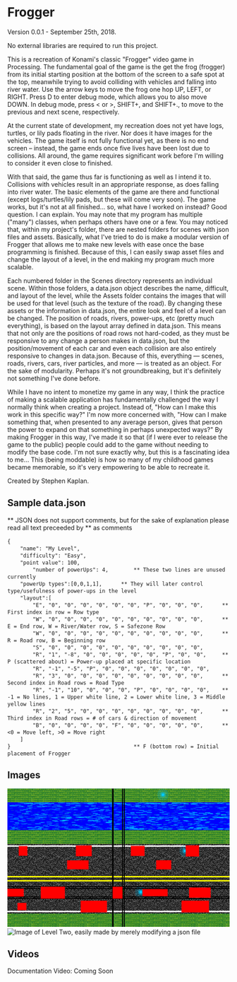 # Frogger 

Version 0.0.1  - September 25th, 2018.

No external libraries are required to run this project.

This is a recreation of Konami's classic "Frogger" video game in Processing. The fundamental goal of the game is the get the frog (frogger) from its initial starting position at the bottom of the screen to a safe spot at the top, meanwhile trying to avoid colliding with vehicles and falling into river water. Use the arrow keys to move the frog one hop UP, LEFT, or RIGHT. Press D to enter debug mode, which allows you to also move DOWN. In debug mode, press < or >, SHIFT+, and SHIFT+., to move to the previous and next scene, respectively.

At the current state of development, my recreation does not yet have logs, turtles, or lily pads floating in the river. Nor does it have images for the vehicles. The game itself is not fully functional yet, as there is no end screen – instead, the game ends once five lives have been lost due to collisions. All around, the game requires significant work before I'm willing to consider it even close to finished.

With that said, the game thus far is functioning as well as I intend it to. Collisions with vehicles result in an appropriate response, as does falling into river water. The basic elements of the game are there and functional (except logs/turtles/lily pads, but these will come very soon). The game works, but it's not at all finished... so, what have I worked on instead? Good question. I can explain. You may note that my program has multiple ("many") classes, when perhaps others have one or a few. You may noticed that, within my project's folder, there are nested folders for scenes with json files and assets. Basically, what I've tried to do is make a modular version of Frogger that allows me to make new levels with ease once the base programming is finished. Because of this, I can easily swap asset files and change the layout of a level, in the end making my program much more scalable.

Each numbered folder in the Scenes directory represents an individual scene. Within those folders, a data.json object describes the name, difficult, and layout of the level, while the Assets folder contains the images that will be used for that level (such as the texture of the road). By changing these assets or the information in data.json, the entire look and feel of a level can be changed. The position of roads, rivers, power-ups, etc (pretty much everything), is based on the layout array defined in data.json. This means that not only are the positions of road rows not hard-coded, as they must be responsive to any change a person makes in data.json, but the position/movement of each car and even each collision are also entirely responsive to changes in data.json. Because of this, everything –– scenes, roads, rivers, cars, river particles, and more –– is treated as an object. For the sake of modularity. Perhaps it's not groundbreaking, but it's definitely not something I've done before.

While I have no intent to monetize my game in any way, I think the practice of making a scalable application has fundamentally challenged the way I normally think when creating a project. Instead of, "How can I make this work in this specific way?" I'm now more concerned with, "How can I make something that, when presented to any average person, gives that person the power to expand on that something in perhaps unexpected ways?" By making Frogger in this way, I've made it so that (if I were ever to release the game to the public) people could add to the game without needing to modify the base code. I'm not sure exactly why, but this is a fascinating idea to me... This (being moddable) is how so many of my childhood games became memorable, so it's very empowering to be able to recreate it.


Created by Stephen Kaplan.

## Sample data.json
** JSON does not support comments, but for the sake of explanation please read all text preceeded by ** as comments
```
{
	"name": "My Level",
	"difficulty": "Easy",
	"point value": 100,
    	"number of powerUps": 4,		** These two lines are unused currently
   	"powerUp types":[0,0,1,1],		** They will later control type/usefulness of power-ups in the level
	"layout":[
		"E", "0", "0", "0", "0", "0", "0", "P", "0", "0", "0",		** First index in row = Row type
		"W", "0", "0", "0", "0", "0", "0", "0", "0", "0", "0",		** E = End row, W = River/Water row, S = Safezone Row
		"W", "0", "0", "0", "0", "0", "0", "0", "0", "0", "0",		** R = Road row, B = Beginning row
		"S", "0", "0", "0", "0", "0", "0", "0", "0", "0", "0",
		"R", "1", "-8", "0", "0", "0", "0", "0", "P", "0", "0",		** P (scattered about) = Power-up placed at specific location
		"R", "-1", "-5", "P", "0", "0", "0", "0", "0", "0", "0",
		"R", "3", "0", "0", "0", "0", "0", "0", "0", "0", "0",		** Second index in Road rows = Road Type
		"R", "-1", "10", "0", "0", "0", "P", "0", "0", "0", "0",	** -1 = No lines, 1 = Upper white line, 2 = Lower white line, 3 = Middle yellow lines
		"R", "2", "5", "0", "0", "0", "0", "0", "0", "0", "0",		** Third index in Road rows = # of cars & direction of movement
		"B", "0", "0", "0", "0", "F", "0", "0", "0", "0", "0",		** <0 = Move left, >0 = Move right
	]
}										** F (bottom row) = Initial placement of Frogger
```


## Images
![Image of Collision in Debug Mode](./Screenshots/DebugCollision.png)
![Image of Level Two, easily made by merely modifying a json file](./Screenshots/Level.png)

## Videos

Documentation Video: Coming Soon

